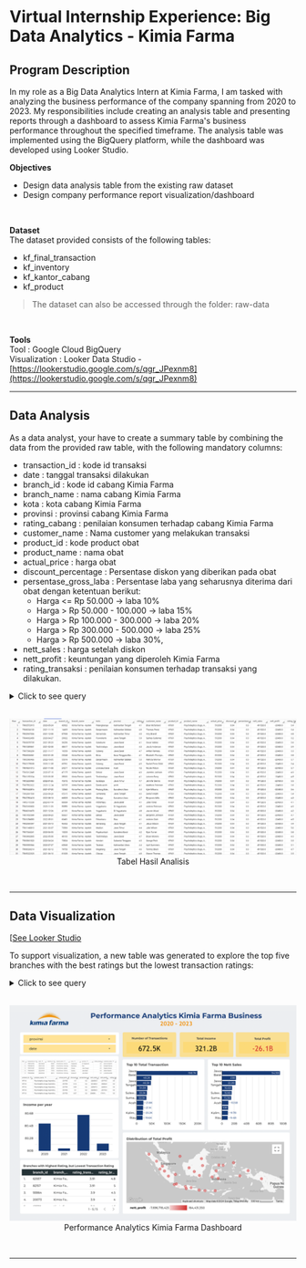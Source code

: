 # **Virtual Internship Experience: Big Data Analytics - Kimia Farma**

## **Program Description**
In my role as a Big Data Analytics Intern at Kimia Farma, I am tasked with analyzing the business performance of the company spanning from 2020 to 2023. My responsibilities include creating an analysis table and presenting reports through a dashboard to assess Kimia Farma's business performance throughout the specified timeframe. The analysis table was implemented using the BigQuery platform, while the dashboard was developed using Looker Studio.<br>

**Objectives**
- Design data analysis table from the existing raw dataset
- Design company performance report visualization/dashboard
<br>

**Dataset** <br>
The dataset provided consists of the following tables:
- kf_final_transaction
- kf_inventory
- kf_kantor_cabang
- kf_product
> The dataset can also be accessed through the folder: raw-data
<br>

**Tools** <br>
Tool : Google Cloud BigQuery <br>
Visualization : Looker Data Studio - [https://lookerstudio.google.com/s/qgr_JPexnm8](https://lookerstudio.google.com/s/qgr_JPexnm8) <br>

---


## **Data Analysis**
As a data analyst, your have to create a summary table by combining the data from the provided raw table, with the following mandatory columns:
- transaction_id : kode id transaksi
- date : tanggal transaksi dilakukan
- branch_id : kode id cabang Kimia Farma
- branch_name : nama cabang Kimia Farma
- kota : kota cabang Kimia Farma
- provinsi : provinsi cabang Kimia Farma
- rating_cabang : penilaian konsumen terhadap cabang Kimia Farma
- customer_name : Nama customer yang melakukan transaksi
- product_id : kode product obat
- product_name : nama obat
- actual_price : harga obat
- discount_percentage : Persentase diskon yang diberikan pada obat
- persentase_gross_laba : Persentase laba yang seharusnya diterima dari obat dengan ketentuan berikut:
  - Harga <= Rp 50.000 -> laba 10%
  - Harga > Rp 50.000 - 100.000 -> laba 15%
  - Harga > Rp 100.000 - 300.000 -> laba 20%
  - Harga > Rp 300.000 - 500.000 -> laba 25%
  - Harga > Rp 500.000 -> laba 30%,
- nett_sales : harga setelah diskon
- nett_profit : keuntungan yang diperoleh Kimia Farma
- rating_transaksi : penilaian konsumen terhadap transaksi yang dilakukan.


<details>
  <summary> Click to see query </summary>
    <br>
    
```sql
CREATE TABLE kimia_farma.kf_analysis AS
SELECT tr.transaction_id, 
  tr.date, 
  tr.branch_id, 
  kc.branch_name, 
  kc.kota, 
  kc.provinsi, 
  kc.rating AS rating_cabang, 
  tr.customer_name, 
  tr.product_id, 
  pd.product_name, 
  pd.price AS actual_price, 
  tr.discount_percentage,
  CASE
    WHEN pd.price <= 50000 then 0.1
    WHEN pd.price > 50000 AND pd.price <= 100000 then 0.15
    WHEN pd.price > 100000 AND pd.price <= 300000 then 0.2
    WHEN pd.price > 300000 AND pd.price <= 500000 then 0.25
    ELSE 0.3      --pd.price >500000 
    END AS persentase_gross_laba,
  (pd.price * (1-tr.discount_percentage)) AS nett_sales,
  ((pd.price * (1-tr.discount_percentage)) - tr.price)AS nett_profit,
  tr.rating AS rating_transaksi
FROM kimia_farma.kf_final_transaction AS tr 
  LEFT JOIN kimia_farma.kf_kantor_cabang AS kc 
  ON (tr.branch_id = kc.branch_id)
  LEFT JOIN kimia_farma.kf_product AS pd
  ON (tr.product_id = pd.product_id)
;
```
    
<br>
</details>
<br>

<p align="center">
    <kbd> <img width="1000" alt="analysis result" src="./assets/analysis-result.png"> </kbd> <br>
    Tabel Hasil Analisis
</p>
<br>

---

## **Data Visualization**

[[See Looker Studio](https://lookerstudio.google.com/s/qgr_JPexnm8)

To support visualization, a new table was generated to explore the top five branches with the best ratings but the lowest transaction ratings:
<details>
  <summary> Click to see query </summary>
    <br>
    
```sql
CREATE TABLE kimia_farma.kf_branch_analysis_lim AS
SELECT kc.branch_id, 
  kc.branch_name, 
  AVG(tr.rating) AS rating_transaction,
  kc.rating AS rating_branch
FROM kimia_farma.kf_kantor_cabang AS kc
  LEFT JOIN kimia_farma.kf_final_transaction AS tr
  ON (kc.branch_id = tr.branch_id)
GROUP BY kc.branch_id, kc.branch_name, kc.rating
ORDER BY AVG(tr.rating) ASC, kc.rating DESC
LIMIT 5
;
```
<br>
</details>
<br>

<p align="center">
    <kbd> <img width="1000" alt="kimia farma dashboard" src="./VIX_-_Husnia_Munzayana_-_Performance_Analytics_Kimia_Farma_Business_Year_2020-2023-1.png"> </kbd> <br>
    Performance Analytics Kimia Farma Dashboard
</p>
<br>

---

